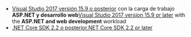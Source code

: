 * <span data-ttu-id="ae5a4-101">[Visual Studio 2017 versión 15.9 o posterior](https://visualstudio.microsoft.com/downloads/) con la carga de trabajo **ASP.NET y desarrollo web**</span><span class="sxs-lookup"><span data-stu-id="ae5a4-101">[Visual Studio 2017 version 15.9 or later](https://visualstudio.microsoft.com/downloads/) with the **ASP.NET and web development** workload</span></span>
* [<span data-ttu-id="ae5a4-102">.NET Core SDK 2.2 o posterior</span><span class="sxs-lookup"><span data-stu-id="ae5a4-102">.NET Core SDK 2.2 or later</span></span>](https://www.microsoft.com/net/download/all)